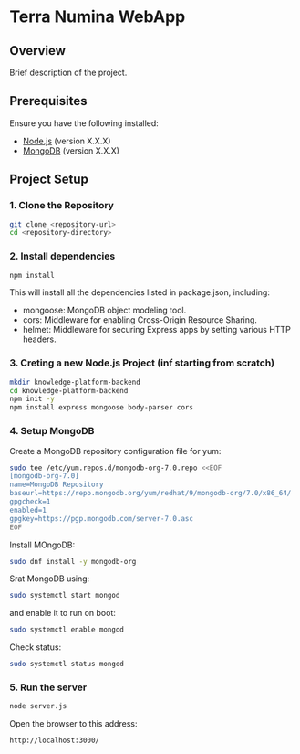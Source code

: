 # Terra Numina WebApp

## Overview

Brief description of the project.

## Prerequisites

Ensure you have the following installed:

- [Node.js](https://nodejs.org/) (version X.X.X)
- [MongoDB](https://www.mongodb.com/try/download/community) (version X.X.X)

## Project Setup

### 1. Clone the Repository

```bash
git clone <repository-url>
cd <repository-directory>
```
### 2. Install dependencies
```bash
npm install
```
This will install all the dependencies listed in package.json, including:

- mongoose: MongoDB object modeling tool.
- cors: Middleware for enabling Cross-Origin Resource Sharing.
- helmet: Middleware for securing Express apps by setting various HTTP headers.

### 3. Creting a new Node.js Project (inf starting from scratch)

```bash
mkdir knowledge-platform-backend
cd knowledge-platform-backend
npm init -y
npm install express mongoose body-parser cors

```
### 4. Setup MongoDB

Create a MongoDB repository configuration file for yum:
```bash
sudo tee /etc/yum.repos.d/mongodb-org-7.0.repo <<EOF
[mongodb-org-7.0]
name=MongoDB Repository
baseurl=https://repo.mongodb.org/yum/redhat/9/mongodb-org/7.0/x86_64/
gpgcheck=1
enabled=1
gpgkey=https://pgp.mongodb.com/server-7.0.asc
EOF
```
Install MOngoDB:
```bash
sudo dnf install -y mongodb-org
```
Srat MongoDB using:
```bash
sudo systemctl start mongod
```
and enable it to run on boot:
```bash
sudo systemctl enable mongod
```
Check status:
```bash
sudo systemctl status mongod
```
### 5. Run the server
```bash
node server.js
```

Open the browser to this address:
```bash
http://localhost:3000/
```
